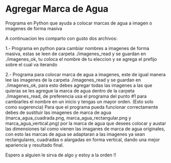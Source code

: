 # Agregar Marca de Agua
Programa en Python que ayuda a  colocar marcas de agua a imagen o imagenes de forma masiva

A continuacion les comparto con gusto dos archivos:

1.- Programa en python para cambiar nombres a imagenes de forma masiva, estas se leen de carpeta ./imagenes_read y se guardan en ./imagenes_ok, tu coloca el nombre de tu eleccion y se agrega el prefijo sobre el cual va iterando

2.- Programa para colocar marca de agua a imagenes, este de igual manera lee las imagenes de la carpeta ./imagenes_read y se guardan en ./imagenes_ok, para esto debes agregar todas las imagenes a las que quieras se les agregue la marca de agua dentro de la carpeta ./imagenes_read, de preferencia usa el programa del punto #1 para cambiarles el nombre en un inicio y tengas un mayor orden. (Esto solo como sugerencia)
Para que el programa pueda funcionar correctamente debes de sustituir las imagenes de marca de agua (marca_agua_cuadrada.png, marca_agua_rectangular.png y marca_agua_vertical.png) por la marca de agua que desees colocar y austar las dimensiones tal como vienen las imaganes de marca de agua originales, con esto las marcas de agua se adaptaran a las imagenes ya sean rectangulares, cuadradas o alargadas en forma vertical, dando una mejor apariencia y resultado final.

Espero a alguien le sirva de algo y estoy a la orden !!
